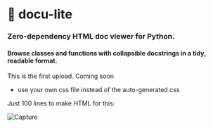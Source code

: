 # 🧾 docu-lite
### Zero-dependency HTML doc viewer for Python. 
#### Browse classes and functions with collapsible docstrings in a tidy, readable format.

This is the first upload. Coming soon 
  - use your own css file instead of the auto-generated css

Just 100 lines to make HTML for this:

![Capture](https://github.com/user-attachments/assets/bbc3723a-ad19-410e-8e7d-8d09e744b198)
